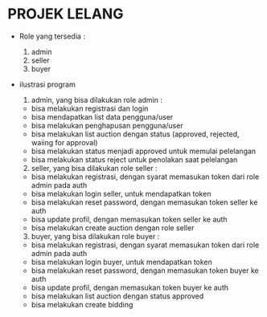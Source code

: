 # PROJEK LELANG

* Role yang tersedia :
  1. admin
  2. seller
  3. buyer

* ilustrasi program
  
  1. admin, yang bisa dilakukan role admin :
    - bisa melakukan registrasi dan login
    - bisa mendapatkan list data pengguna/user
    - bisa melakukan penghapusan pengguna/user
    - bisa melakukan list auction dengan status (approved, rejected, waiing for approval)
    - bisa melakukan status menjadi approved untuk memulai pelelangan
    - bisa melakukan status reject untuk penolakan saat pelelangan
  

  2. seller, yang bisa dilakukan role seller :
    - bisa melakukan registrasi, dengan syarat memasukan token dari role admin pada auth
    - bisa melakukan login seller, untuk mendapatkan token
    - bisa melakukan reset password, dengan memasukan token seller ke auth
    - bisa update profil, dengan memasukan token seller ke auth
    - bisa melakukan create auction dengan role seller
  
  
  3. buyer, yang bisa dilakukan role buyer :
    - bisa melakukan registrasi, dengan syarat memasukan token dari role admin pada auth
    - bisa melakukan login buyer, untuk mendapatkan token
    - bisa melakukan reset password, dengan memasukan token buyer ke auth
    - bisa update profil, dengan memasukan token buyer ke auth
    - bisa melakukan list auction dengan status approved
    - bisa melakukan create bidding 